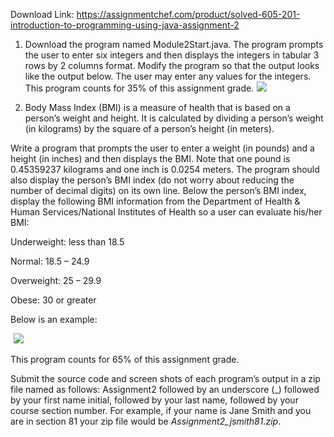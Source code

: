 Download Link: https://assignmentchef.com/product/solved-605-201-introduction-to-programming-using-java-assignment-2
<br>
<ol>

 <li>Download the program named Module2Start.java. The program prompts the user to enter six integers and then displays the integers in tabular 3 rows by 2 columns format. Modify the program so that the output looks like the output below. The user may enter any values for the integers. This program counts for 35% of this assignment grade.<img decoding="async" data-recalc-dims="1" data-src="https://i0.wp.com/www.ankitcodinghub.com/wp-content/uploads/2018/07/842.png?w=980&amp;ssl=1" class="aligncenter lazyload" src="data:image/gif;base64,R0lGODlhAQABAAAAACH5BAEKAAEALAAAAAABAAEAAAICTAEAOw==">

  <noscript>

   <img decoding="async" class="aligncenter" src="https://i0.wp.com/www.ankitcodinghub.com/wp-content/uploads/2018/07/842.png?w=980&amp;ssl=1" data-recalc-dims="1">

  </noscript></li>

 <li>Body Mass Index (BMI) is a measure of health that is based on a person’s weight and height. It is calculated by dividing a person’s weight (in kilograms) by the square of a person’s height (in meters).</li>

</ol>

Write a program that prompts the user to enter a weight (in pounds) and a height (in inches) and then displays the BMI. Note that one pound is 0.45359237 kilograms and one inch is 0.0254 meters. The program should also display the person’s BMI index (do not worry about reducing the number of decimal digits) on its own line.  Below the person’s BMI index, display the following BMI information from the Department of Health &amp; Human Services/National Institutes of Health so a user can evaluate his/her BMI:

Underweight: less than 18.5

Normal: 18.5 – 24.9

Overweight: 25 – 29.9

Obese: 30 or greater

Below is an example:

<img decoding="async" data-recalc-dims="1" data-src="https://i0.wp.com/www.ankitcodinghub.com/wp-content/uploads/2018/07/272.png?w=980&amp;ssl=1" class="aligncenter lazyload" src="data:image/gif;base64,R0lGODlhAQABAAAAACH5BAEKAAEALAAAAAABAAEAAAICTAEAOw==">

 <noscript>

  <img decoding="async" class="aligncenter" src="https://i0.wp.com/www.ankitcodinghub.com/wp-content/uploads/2018/07/272.png?w=980&amp;ssl=1" data-recalc-dims="1">

 </noscript>This program counts for 65% of this assignment grade.

Submit the source code and screen shots of each program’s output in a zip file named as follows: Assignment2 followed by an underscore (_) followed by your first name initial, followed by your last name, followed by your course section number. For example, if your name is Jane Smith and you are in section 81 your zip file would be <em>Assignment2_jsmith81.zip</em>.